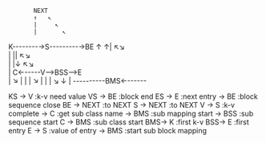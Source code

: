            NEXT
           ↑   ↖
           |     ↖
           |       ↖      
K--------→S---------→BE
↑         ↑| ↖↘         
|         ||    ↖↘       
|         |↓       ↖↘     
|   C←-----V-->BSS-->E   
|    ↘     |         |
|      ↘   |         |
|        ↘ ↓         | 
 ----------BMS←------  

KS -> V         :k-v need value
VS -> BE        :block end
ES -> E         :next entry
   -> BE        :block sequence close
BE -> NEXT      :to NEXT
S  -> NEXT      :to NEXT
V  -> S         :k-v complete
   -> C         :get sub class name
   -> BMS       :sub mapping start
   -> BSS       :sub sequence start
C  -> BMS       :sub class start
BMS-> K         :first k-v
BSS-> E         :first entry
E  -> S         :value of entry
   -> BMS       :start sub block mapping

